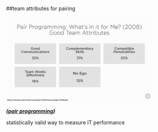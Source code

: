 <!-- .slide: data-background="resources/footer.svg" data-background-size="contain" data-background-position="bottom"  -->

##team attributes for pairing

<img class="plain" height="80%" width="80%" src="resources/pairing/team-05.png" />

_**([pair programming](https://app.pluralsight.com/library/courses/pair-programming/table-of-contents))**_  <!-- .element: style="color:maroon; font-size: .5em" -->

<aside class="notes">
  <p>
    statistically valid way to measure IT performance
  </p>
</aside>

<br/>
<br/>
<br/>
<br/>
<br/>
<br/>
<br/>
<br/>
<br/>
<br/>
<br/>
<br/>
<br/>
<br/>
<br/>
<br/>
<br/>
<br/>
<br/>
<br/>
<br/>
<br/>
<br/>
<br/>
<br/>
<br/>
<br/>
<br/>
